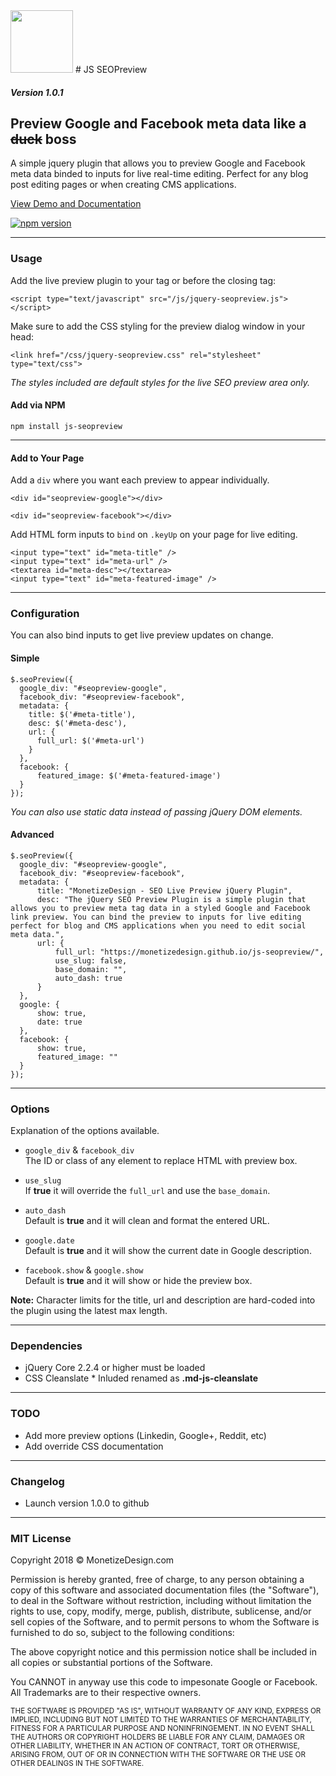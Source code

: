 <img src="https://www.monetizedesign.com/plugins/jquery/seopreview/js-seopreview-logo.png" width="100" />
# JS SEOPreview

##### Version 1.0.1

## Preview Google and Facebook meta data like a ~~duck~~  boss

A simple jquery plugin that allows you to preview Google and Facebook meta data binded to inputs for live real-time editing. Perfect for any blog post editing pages or when creating CMS applications.

[View Demo and Documentation](https://www.monetizedesign.com/js-seopreview)

[![npm version](https://badge.fury.io/js/js-seopreview.svg)](https://badge.fury.io/js/js-seopreview)

* * *

### Usage

Add the live preview plugin to your tag or before the closing tag:

    <script type="text/javascript" src="/js/jquery-seopreview.js"></script>

Make sure to add the CSS styling for the preview dialog window in your head:

    <link href="/css/jquery-seopreview.css" rel="stylesheet" type="text/css">

_The styles included are default styles for the live SEO preview area only._

#### Add via NPM

    npm install js-seopreview

* * *

#### Add to Your Page

Add a `div` where you want each preview to appear individually.

    <div id="seopreview-google"></div>

    <div id="seopreview-facebook"></div>

Add HTML form inputs to `bind` on `.keyUp` on your page for live editing.

    <input type="text" id="meta-title" />
    <input type="text" id="meta-url" />
    <textarea id="meta-desc"></textarea>
    <input type="text" id="meta-featured-image" />

* * *

### Configuration

You can also bind inputs to get live preview updates on change.

#### Simple

    $.seoPreview({
      google_div: "#seopreview-google",
      facebook_div: "#seopreview-facebook",
      metadata: {
        title: $('#meta-title'),
        desc: $('#meta-desc'),
        url: {
          full_url: $('#meta-url')
        }
      },
      facebook: {
          featured_image: $('#meta-featured-image')
      }
    });

_You can also use static data instead of passing jQuery DOM elements._

#### Advanced

    $.seoPreview({
      google_div: "#seopreview-google",
      facebook_div: "#seopreview-facebook",
      metadata: {
          title: "MonetizeDesign - SEO Live Preview jQuery Plugin",
          desc: "The jQuery SEO Preview Plugin is a simple plugin that allows you to preview meta tag data in a styled Google and Facebook link preview. You can bind the preview to inputs for live editing perfect for blog and CMS applications when you need to edit social meta data.",
          url: {
              full_url: "https://monetizedesign.github.io/js-seopreview/",
              use_slug: false,
              base_domain: "",
              auto_dash: true
          }
      },
      google: {
          show: true,
          date: true
      },
      facebook: {
          show: true,
          featured_image: ""
      }
    });

* * *

### Options

Explanation of the options available.

*   `google_div` & `facebook_div`  
    The ID or class of any element to replace HTML with preview box.

*   `use_slug`  
    If **true** it will override the `full_url` and use the `base_domain`.

*   `auto_dash`  
    Default is **true** and it will clean and format the entered URL.

*   `google.date`  
    Default is **true** and it will show the current date in Google description.

*   `facebook.show` & `google.show`  
    Default is **true** and it will show or hide the preview box.

**Note:** Character limits for the title, url and description are hard-coded into the plugin using the latest max length.

* * *

### Dependencies

*   jQuery Core 2.2.4 or higher must be loaded
*   CSS Cleanslate * Inluded renamed as **.md-js-cleanslate**

<a name="todo"></a>

* * *

### TODO

*   Add more preview options (Linkedin, Google+, Reddit, etc)
*   Add override CSS documentation

* * *

### Changelog

*   Launch version 1.0.0 to github

* * *

### MIT License

Copyright 2018 © MonetizeDesign.com

Permission is hereby granted, free of charge, to any person obtaining a copy of this software and associated documentation files (the "Software"), to deal in the Software without restriction, including without limitation the rights to use, copy, modify, merge, publish, distribute, sublicense, and/or sell copies of the Software, and to permit persons to whom the Software is furnished to do so, subject to the following conditions:

The above copyright notice and this permission notice shall be included in all copies or substantial portions of the Software.

You CANNOT in anyway use this code to impesonate Google or Facebook. All Trademarks are to their respective owners.

<small>THE SOFTWARE IS PROVIDED "AS IS", WITHOUT WARRANTY OF ANY KIND, EXPRESS OR IMPLIED, INCLUDING BUT NOT LIMITED TO THE WARRANTIES OF MERCHANTABILITY, FITNESS FOR A PARTICULAR PURPOSE AND NONINFRINGEMENT. IN NO EVENT SHALL THE AUTHORS OR COPYRIGHT HOLDERS BE LIABLE FOR ANY CLAIM, DAMAGES OR OTHER LIABILITY, WHETHER IN AN ACTION OF CONTRACT, TORT OR OTHERWISE, ARISING FROM, OUT OF OR IN CONNECTION WITH THE SOFTWARE OR THE USE OR OTHER DEALINGS IN THE SOFTWARE.</small>
